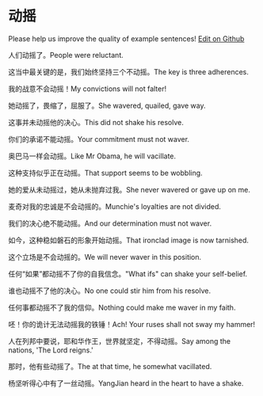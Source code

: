 # 动摇

Please help us improve the quality of example sentences! [Edit on Github](https://github.com/jiyushe/jiyu-example-sentence-source/blob/main/chinese/dongyao.md)

<p><span class="chinese">人们动摇了。</span><span class="english">People were reluctant.</span></p>

<p><span class="chinese">这当中最关键的是，我们始终坚持三个不动摇。</span><span class="english">The key is three adherences.</span></p>

<p><span class="chinese">我的战意不会动摇！</span><span class="english">My convictions will not falter!</span></p>

<p><span class="chinese">她动摇了，畏缩了，屈服了。</span><span class="english">She wavered, quailed, gave way.</span></p>

<p><span class="chinese">这事并未动摇他的决心。</span><span class="english">This did not shake his resolve.</span></p>

<p><span class="chinese">你们的承诺不能动摇。</span><span class="english">Your commitment must not waver.</span></p>

<p><span class="chinese">奥巴马一样会动摇。</span><span class="english">Like Mr Obama, he will vacillate.</span></p>

<p><span class="chinese">这种支持似乎正在动摇。</span><span class="english">That support seems to be wobbling.</span></p>

<p><span class="chinese">她的爱从未动摇过，她从未抛弃过我。</span><span class="english">She never wavered or gave up on me.</span></p>

<p><span class="chinese">麦奇对我的忠诚是不会动摇的。</span><span class="english">Munchie's loyalties are not divided.</span></p>

<p><span class="chinese">我们的决心绝不能动摇。</span><span class="english">And our determination must not waver.</span></p>

<p><span class="chinese">如今，这种稳如磐石的形象开始动摇。</span><span class="english">That ironclad image is now tarnished.</span></p>

<p><span class="chinese">这个立场是不会动摇的。</span><span class="english">We will never waver in this position.</span></p>

<p><span class="chinese">任何“如果”都动摇不了你的自我信念。</span><span class="english">"What ifs" can shake your self-belief.</span></p>

<p><span class="chinese">谁也动摇不了他的决心。</span><span class="english">No one could stir him from his resolve.</span></p>

<p><span class="chinese">任何事都动摇不了我的信仰。</span><span class="english">Nothing could make me waver in my faith.</span></p>

<p><span class="chinese">呸！你的诡计无法动摇我的铁锤！</span><span class="english">Ach! Your ruses shall not sway my hammer!</span></p>

<p><span class="chinese">人在列邦中要说，耶和华作王，世界就坚定，不得动摇。</span><span class="english">Say among the nations, 'The Lord reigns.'</span></p>

<p><span class="chinese">那时，他有些动摇了。</span><span class="english">The at that time, he somewhat vacillated.</span></p>

<p><span class="chinese">杨坚听得心中有了一丝动摇。</span><span class="english">YangJian heard in the heart to have a shake.</span></p>

